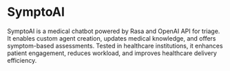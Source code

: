 # SymptoAI
SymptoAI is a medical chatbot powered by Rasa and OpenAI API for triage. It enables custom agent creation, updates medical knowledge, and offers symptom-based assessments. Tested in healthcare institutions, it enhances patient engagement, reduces workload, and improves healthcare delivery efficiency.
